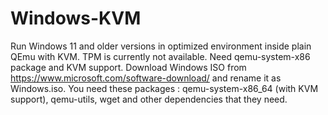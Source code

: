 # Windows-KVM
Run Windows 11 and older versions in optimized environment inside plain QEmu with KVM. TPM is currently not available. Need qemu-system-x86 package and KVM support. Download Windows ISO from https://www.microsoft.com/software-download/ and rename it as Windows.iso.
You need these packages : qemu-system-x86_64 (with KVM support), qemu-utils, wget and other dependencies that they need.
